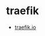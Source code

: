 # traefik
- [traefik.io](https://doc.traefik.io/traefik/getting-started/install-traefik/#use-the-official-docker-image)
